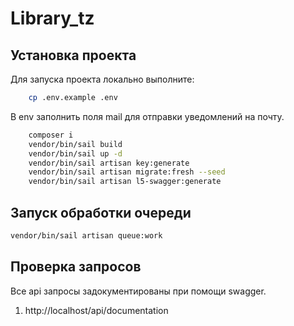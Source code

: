 # Library_tz

## Установка проекта

Для запуска проекта локально выполните:


```bash
    cp .env.example .env
```
В env заполнить поля mail для отправки уведомлений на почту.

```bash
    composer i
    vendor/bin/sail build
    vendor/bin/sail up -d
    vendor/bin/sail artisan key:generate
    vendor/bin/sail artisan migrate:fresh --seed
    vendor/bin/sail artisan l5-swagger:generate
```

## Запуск обработки очереди

```bash
vendor/bin/sail artisan queue:work    
```

## Проверка запросов

Все api запросы задокументированы при помощи swagger.
1. http://localhost/api/documentation
